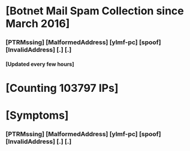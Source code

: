 # [Botnet Mail Spam Collection since March 2016]
### [PTRMssing] [MalformedAddress] [ylmf-pc] [spoof] [InvalidAddress] [.] [.]
#### [Updated every few hours]

# [Counting 103797 IPs]

# [Symptoms] 
###   [PTRMssing] [MalformedAddress] [ylmf-pc] [spoof] [InvalidAddress] [.] [.]

